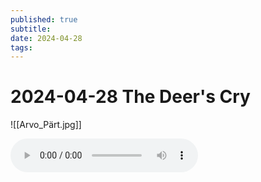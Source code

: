 ```yaml
---
published: true
subtitle: 
date: 2024-04-28
tags: 
---
```


# 2024-04-28 The Deer's Cry
![[Arvo_Pärt.jpg]]

 <audio controls><source src="https://files.catbox.moe/n55f6i.mp3" type="audio/mpeg">Your browser does not support the audio tag.</audio>